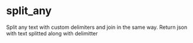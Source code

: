 # split_any
Split any text with custom delimiters and join in the same way. Return json with text splitted along with delimitter
